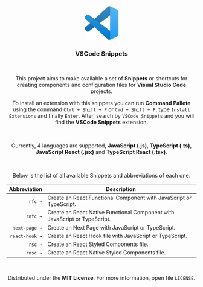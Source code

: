 <p align="center">
  <a href="https://github.com/gmass0n/vscode-snippets">
    <img width="90" src="./.github/vscode-logo.png" alt="VSCode Logo">
  </a>

  <h3 align="center">VSCode Snippets</h3>
</p>

<br/>

<p align="center">
  This project aims to make available a set of <strong>Snippets</strong> or shortcuts for creating components and configuration files for <strong>Visual Studio Code</strong> projects.
</p>

<p align="center">
  To install an extension with this snippets you can run <strong>Command Pallete</strong> using the command <code>Ctrl + Shift + P</code> or <code>Cmd + Shift + P</code>, type <code>Install  Extensions</code> and finally <code>Enter</code>. After, search by <code>VSCode Snippets</code> and you will find the <strong>VSCode Snippets</strong> extension.
</p>

<br/>

<p align="center">
  Currently, 4 languages are supported, <strong>JavaScript (.js)</strong>, <strong>TypeScript (.ts)</strong>, <strong>JavaScript React (.jsx)</strong> and <strong>TypeScript React (.tsx)</strong>.
</p>

<br/>

<p align="center">
  Below is the list of all available Snippets and abbreviations of each one.
</p>

 <table align="center">
    <thead>
      <tr>
        <th align="right">Abbreviation</th>
        <th>Description</th>
      </tr>
    </thead>
    <tbody>
      <tr>
        <td align="right"><code>rfc →</code></td>
        <td>Create an React Functional Component with JavaScript or TypeScript.</td>
      </tr>
      <tr>
        <td align="right"><code>rnfc →</code></td>
        <td>Create an React Native Functional Component with JavaScript or TypeScript.</td>
      </tr>
      <tr>
        <td align="right"><code>next-page →</code></td>
        <td>Create an Next Page with JavaScript or TypeScript.</td>
      </tr>
      <tr>
        <td align="right"><code>react-hook →</code></td>
        <td>Create an React Hook file with JavaScript or TypeScript.</td>
      </tr>
      <tr>
        <td align="right"><code>rsc →</code></td>
        <td>Create an React Styled Components file.</td>
      </tr>
      <tr>
        <td align="right"><code>rnsc →</code></td>
        <td>Create an React Native Styled Components file.</td>
      </tr>
    </tbody>
 </table>

<br/>

<p align="center">Distributed under the <strong>MIT License</strong>. For more information, open file <code>LICENSE</code>.</p>
